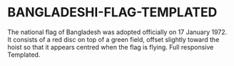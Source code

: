 # BANGLADESHI-FLAG-TEMPLATED
The national flag of Bangladesh was adopted officially on 17 January 1972. It consists of a red disc on top of a green field, offset slightly toward the hoist so that it appears centred when the flag is flying. Full responsive Templated. 
